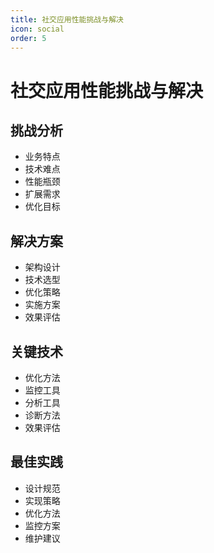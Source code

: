 ```yaml
---
title: 社交应用性能挑战与解决
icon: social
order: 5
---
```


# 社交应用性能挑战与解决

## 挑战分析
- 业务特点
- 技术难点
- 性能瓶颈
- 扩展需求
- 优化目标

## 解决方案
- 架构设计
- 技术选型
- 优化策略
- 实施方案
- 效果评估

## 关键技术
- 优化方法
- 监控工具
- 分析工具
- 诊断方法
- 效果评估

## 最佳实践
- 设计规范
- 实现策略
- 优化方法
- 监控方案
- 维护建议
